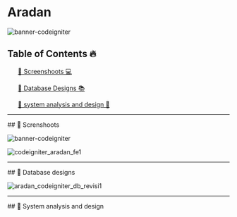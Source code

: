 # Aradan
![banner-codeigniter](https://github.com/aslan-asilon31/aradan_codeigniter/assets/116990574/002d60c9-ef15-4e77-8f0d-76498fee88f4)


## Table of Contents 🔥

<div class="">
<ol>
<a href="#screenshoot">💠 Screenshoots 💻</a>
</ol>

<ol>
<a href="#database">💠 Database Designs 📚</a>
</ol>

<ol>
<a href="#analysis">💠 system analysis and design 📂</a>
</ol>
</div>

<hr>

<div class="" id="screenshoot">
## 💠 Screnshoots

![banner-codeigniter](https://github.com/aslan-asilon31/aradan_codeigniter/assets/116990574/002d60c9-ef15-4e77-8f0d-76498fee88f4)

![codeigniter_aradan_fe1](https://github.com/aslan-asilon31/aradan_codeigniter/assets/116990574/fb6d2468-06ea-4e0a-991b-3368b17ffd4b)

</div>

<hr>


<div class="" id="database">
## 💠 Database designs

![aradan_codeigniter_db_revisi1](https://github.com/aslan-asilon31/aradan_codeigniter/assets/116990574/8f773282-1e8a-4bab-a344-b0413b18e4e8)


</div>

<hr>

<div class="" id="analysis">
## 💠 System analysis and design

</div>






